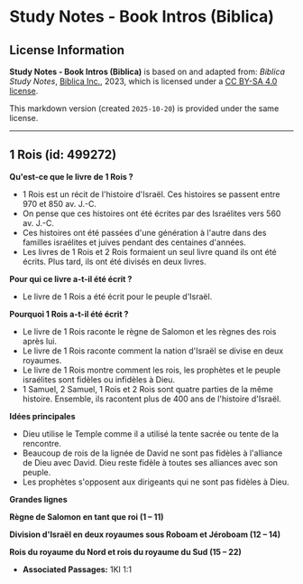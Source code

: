 # Study Notes - Book Intros (Biblica)

## License Information

**Study Notes - Book Intros (Biblica)** is based on and adapted from: _Biblica Study Notes_, [Biblica Inc.](https://www.biblica.com/), 2023, which is licensed under a [CC BY-SA 4.0 license](https://creativecommons.org/licenses/by-sa/4.0/legalcode.en).

This markdown version (created `2025-10-20`) is provided under the same license.



--------------------------------

## 1 Rois (id: 499272)

**Qu'est\-ce que le livre de 1 Rois ?**

* 1 Rois est un récit de l'histoire d'Israël. Ces histoires se passent entre 970 et 850 av. J.\-C.
* On pense que ces histoires ont été écrites par des Israélites vers 560 av. J.\-C.
* Ces histoires ont été passées d'une génération à l'autre dans des familles israélites et juives pendant des centaines d'années.
* Les livres de 1 Rois et 2 Rois formaient un seul livre quand ils ont été écrits. Plus tard, ils ont été divisés en deux livres.

**Pour qui ce livre a\-t\-il été écrit ?**

* Le livre de 1 Rois a été écrit pour le peuple d'Israël.

**Pourquoi 1 Rois a\-t\-il été écrit ?**

* Le livre de 1 Rois raconte le règne de Salomon et les règnes des rois après lui.
* Le livre de 1 Rois raconte comment la nation d'Israël se divise en deux royaumes.
* Le livre de 1 Rois montre comment les rois, les prophètes et le peuple israélites sont fidèles ou infidèles à Dieu.
* 1 Samuel, 2 Samuel, 1 Rois et 2 Rois sont quatre parties de la même histoire. Ensemble, ils racontent plus de 400 ans de l'histoire d'Israël.

**Idées principales**

* Dieu utilise le Temple comme il a utilisé la tente sacrée ou tente de la rencontre.
* Beaucoup de rois de la lignée de David ne sont pas fidèles à l'alliance de Dieu avec David. Dieu reste fidèle à toutes ses alliances avec son peuple.
* Les prophètes s'opposent aux dirigeants qui ne sont pas fidèles à Dieu.

**Grandes lignes**

**Règne de Salomon en tant que roi (1 ­– 11\)**

**Division d'Israël en deux royaumes sous Roboam et Jéroboam (12 ­– 14\)**

**Rois du royaume du Nord et rois du royaume du Sud (15 – 22\)**

* **Associated Passages:** 1KI 1:1

